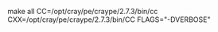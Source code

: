 make all CC=/opt/cray/pe/craype/2.7.3/bin/cc CXX=/opt/cray/pe/craype/2.7.3/bin/CC FLAGS="-DVERBOSE"

